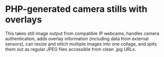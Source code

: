 # PHP-generated camera stills with overlays
This takes still image output from compatible IP webcams, handles camera 
authentication, adds overlay information (including data from external sensors), 
can resize and stitch multiple images into one collage, and spits them out as 
regular JPEG files accessible from clean .jpg URLs.
